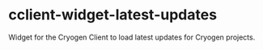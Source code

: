 # cclient-widget-latest-updates

Widget for the Cryogen Client to load latest updates for Cryogen projects.
